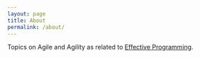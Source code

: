 ```yaml
---
layout: page
title: About
permalink: /about/
---
```

Topics on Agile and Agility as related to [Effective Programming](http://www.effectiveprogramming.com).
